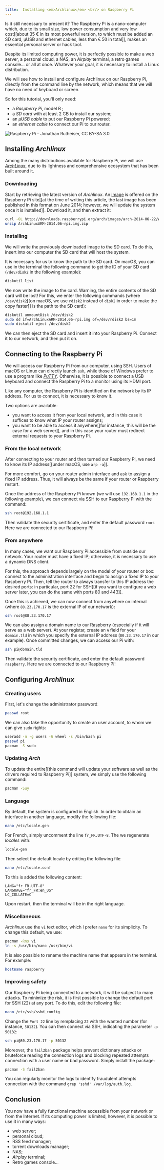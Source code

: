 ```yaml
---
title:  Installing <em>Archlinux</em> <br/> on Raspberry Pi
---
```


Is it still necessary to present it? The Raspberry Pi is a nano-computer which, due to its small size, low power consumption and very low cost[[about 35 € in its most powerful version, to which must be added an SD card, μUSB  and ethernet cables, less than € 50 in total]], makes an essential personal server or hack tool.

Despite its limited computing power, it is perfectly possible to make a web server, a personal cloud, a NAS, an *Airplay* terminal, a retro games console... or all at once. Whatever your goal, it is necessary to install a Linux distribution.

We will see how to install and configure Archlinux on our Raspberry Pi, directly from the command line by the network, which means that we will have no need of keyboard or screen.

So for this tutorial, you'll only need:

* a _Raspberry Pi_, model B ;
* a _SD card_ with at least 2 GB to install our system;
* an _µUSB cable_ to put our Raspberry Pi powered;
* an _ethernet cable_ to connect our Pi to our router.

![Raspberry Pi – Jonathan Rutheiser, CC BY-SA 3.0](/assets/raspberry/raspberrypi.svg)

## Installing *Archlinux*
Among the many distributions available for Raspberry Pi, we will use *[ArchLinux](http://downloads.raspberrypi.org/arch/images/arch-2014-06-22/)*, due to its lightness and comprehensive ecosystem that has been built around it.

### Downloading

Start by retrieving the latest version of *Archlinux*. An [image](http://downloads.raspberrypi.org/arch/images/arch-2014-06-22/ArchLinuxARM-2014.06-rpi.img.zip) is offered on the Raspberry Pi site[[at the time of writing this article, the last image has been published in this format on June 2014; however, we will update the system once it is installed]]. Download it, and then extract it:

```bash
curl -OL http://downloads.raspberrypi.org/arch/images/arch-2014-06-22/ArchLinuxARM-2014.06-rpi.img.zip
unzip ArchLinuxARM-2014.06-rpi.img.zip
```

### Installing
We will write the previously downloaded image to the SD card. To do this, insert into our computer the SD card that will host the system.

It is necessary for us to know the path to the SD card. On macOS, you can use in the terminal the following command to get the ID of your SD card (`/dev/disk2` in the following example):

```bash
diskutil list
```

We now write the image to the card. Warning, the entire contents of the SD card will be lost! For this, we enter the following commands (where `/dev/disk2`[[on macOS, we use `rdisk2` instead of `disk2` in order to make the copy faster]] is the path to the SD card):

```bash
diskutil unmountDisk /dev/disk2
sudo dd if=ArchLinuxARM-2014.06-rpi.img of=/dev/rdisk2 bs=1m
sudo diskutil eject /dev/disk2
```

We can then eject the SD card and insert it into your Raspberry Pi. Connect it to our network, and then put it on.

## Connecting to the Raspberry Pi
We will access our Raspberry Pi from our computer, using SSH. Users of macOS or Linux can directly launch `ssh`, while those of Windows prefer to use a program like [*PuTTY*](http://www.putty.org/). Otherwise, it is possible to connect a USB keyboard and connect the Raspberry Pi to a monitor using its HDMI port.

Like any computer, the Raspberry Pi is identified on the network by its IP address. For us to connect, it is necessary to know it.

Two options are available:

* you want to access it from your local network, and in this case it suffices to know what IP your router assigns;
* you want to be able to access it anywhere[[for instance, this will be the case for a web server]], and in this case your router must redirect external requests to your Raspberry Pi.

### From the local network
After connecting to your router and then turned our Raspberry Pi, we need to know its IP address[[under macOS, use `arp -a`]].

For more comfort, go on your router admin interface and ask to assign a fixed IP address. Thus, it will always be the same if your router or Raspberry restart.

Once the address of the Raspberry Pi known (we will use `192.168.1.1` in the following example), we can connect via SSH to our Raspberry Pi with the command:

```bash
ssh root@192.168.1.1
```

Then validate the security certificate, and enter the default password `root`. Here we are connected to our Raspberry Pi!

### From anywhere
In many cases, we want our Raspberry Pi accessible from outside our network. Your router must have a fixed IP; otherwise, it is necessary to use a dynamic DNS client.

For this, the approach depends largely on the model of your router or box: connect to the administration interface and begin to assign a fixed IP to your Raspberry Pi. Then, tell the router to always transfer to this IP address the desired ports: in particular, port 22 for SSH[[if you want to configure a web server later, you can do the same with ports 80 and 443]].

Once this is achieved, we can now connect from anywhere on internal (where `80.23.170.17` is the external IP of our network):

```bash
ssh root@80.23.170.17
```

We can also assign a domain name to our Raspberry (especially if it will serve as a web server). At your registar, create an `A` field for your `domain.tld` in which you specify the external IP address (`80.23.170.17` in our example). Once committed changes, we can access our Pi with:

```bash
ssh pi@domain.tld
```

Then validate the security certificate, and enter the default password `raspberry`. Here we are connected to our Raspberry Pi!

## Configuring *Archlinux*

### Creating users

First, let's change the administrator password:

```bash
passwd root
```

We can also take the opportunity to create an user account, to whom we can give `sudo` rights:

```bash
useradd -m -g users -G wheel -s /bin/bash pi
passwd pi
pacman -S sudo
```

### Updating *Arch*

To update the entire[[this command will update your software as well as the drivers required to Raspberry Pi]] system, we simply use the following command:

```bash
pacman -Suy
```

### Language

By default, the system is configured in English. In order to obtain an interface in another language, modify the following file:

```bash
nano /etc/locale.gen
```

For French, simply uncomment the line `fr_FR.UTF-8`. The we regenerate *locales* with:

```bash
locale-gen
```

Then select the default locale by editing the following file:

```bash
nano /etc/locale.conf
```

To this is added the following content:

```
LANG="fr_FR.UTF-8"
LANGUAGE="fr_FR:en_US"
LC_COLLATE=C
```

Upon restart, then the terminal will be in the right language.

### Miscellaneous

*Archlinux* use the `vi` text editor, which I prefer `nano` for its simplicity. To change this default, we use:

```bash
pacman -Rns vi
ln -s /usr/bin/nano /usr/bin/vi
```

It is also possible to rename the machine name that appears in the terminal. For example:

```bash
hostname raspberry
```

### Improving safety
Our Raspberry Pi being connected to a network, it will be subject to many attacks. To minimize the risk, it is first possible to change the default port for SSH (22) at any port. To do this, edit the following file:

```bash
nano /etc/ssh/sshd_config
```

Change the `Port 22` line by remplacing `22` with the wanted number (for instance, `50132`). You can then connect via SSH, indicating the parameter `-p 50132`:

```bash
ssh pi@80.23.170.17 -p 50132
```

Moreover, the `fail2ban` package helps prevent dictionary attacks or bruteforce reading the connection logs and blocking repeated attempts connection with a user name or bad password. Simply install the package:

```bash
pacman -S fail2ban
```

You can regularly monitor the logs to identify fraudulent attempts connection with the command `grep 'sshd' /var/log/auth.log`.

## Conclusion
You now have a fully functional machine accessible from your network or from the Internet. If its computing power is limited, however, it is possible to use it in many ways:

- web server;
- personal cloud;
- RSS feed manager;
- torrent downloads manager;
- NAS;
- *Airplay* terminal;
- Retro games console...

